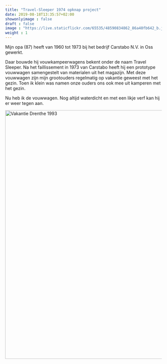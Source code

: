```yaml
---
title: "Travel-Sleeper 1974 opknap project"
date: 2019-08-18T13:35:57+02:00
showonlyimage : false
draft : false
image : "https://live.staticflickr.com/65535/48590834862_86a40fb642_b.jpg"
weight : 1
---
```



Mijn opa (87) heeft van 1960 tot 1973 bij het bedrijf Carstabo N.V. in Oss gewerkt. 

<!--more-->

Daar bouwde hij vouwkampeerwagens bekent onder de naam Travel Sleeper. Na het faillissement in 1973 van Carstabo heeft hij een prototype vouwwagen samengestelt van materialen uit het magazijn. Met deze vouwwagen zijn mijn grootouders regelmatig op vakantie geweest met het gezin. Toen ik klein was namen onze ouders ons ook mee uit kamperen met het gezin. 

Nu heb ik de vouwwagen. Nog altijd waterdicht en met een likje verf kan hij er weer tegen aan. 

<a data-flickr-embed="true" data-header="true" data-footer="true"  href="https://www.flickr.com/photos/141950816@N04/47333158652/in/dateposted/" title="Vakantie Drenthe 1993"><img src="https://farm8.staticflickr.com/7919/47333158652_10ee0acfd8_c.jpg" width="527" height="800" alt="Vakantie Drenthe 1993"></a><script async src="//embedr.flickr.com/assets/client-code.js" charset="utf-8"></script>
